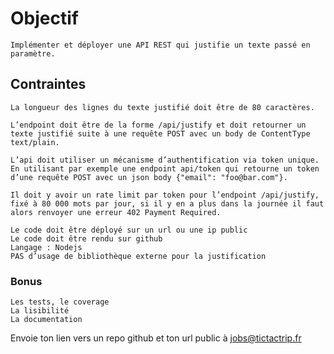 # Objectif

    Implémenter et déployer une API REST qui justifie un texte passé en paramètre.

## Contraintes

    La longueur des lignes du texte justifié doit être de 80 caractères.

    L’endpoint doit être de la forme /api/justify et doit retourner un texte justifié suite à une requête POST avec un body de ContentType text/plain.

    L’api doit utiliser un mécanisme d’authentification via token unique. En utilisant par exemple une endpoint api/token qui retourne un token d’une requête POST avec un json body {"email": "foo@bar.com"}.

    Il doit y avoir un rate limit par token pour l’endpoint /api/justify, fixé à 80 000 mots par jour, si il y en a plus dans la journée il faut alors renvoyer une erreur 402 Payment Required.

    Le code doit être déployé sur un url ou une ip public
    Le code doit être rendu sur github
    Langage : Nodejs
    PAS d’usage de bibliothèque externe pour la justification

### Bonus

    Les tests, le coverage
    La lisibilité
    La documentation

Envoie ton lien vers un repo github et ton url public à jobs@tictactrip.fr

